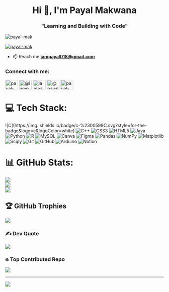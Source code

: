 <h1 align="center">Hi 👋, I'm Payal Makwana</h1>
<h3 align="center">"Learning and Building with Code"</h3>

<p align="left"> <img src="https://komarev.com/ghpvc/?username=payal-mak&label=Profile%20views&color=0e75b6&style=flat" alt="payal-mak" /> </p>

<p align="left"> <a href="https://github.com/ryo-ma/github-profile-trophy"><img src="https://github-profile-trophy.vercel.app/?username=payal-mak" alt="payal-mak" /></a> </p>

- 📫 Reach me **iampayal018@gmail.com**

<h3 align="left">Connect with me:</h3>
<p align="left">
<a href="https://linkedin.com/in/payal-makwana" target="blank"><img align="center" src="https://raw.githubusercontent.com/rahuldkjain/github-profile-readme-generator/master/src/images/icons/Social/linked-in-alt.svg" alt="payal-makwana" height="30" width="40" /></a>
<a href="https://medium.com/@iampayal018" target="blank"><img align="center" src="https://raw.githubusercontent.com/rahuldkjain/github-profile-readme-generator/master/src/images/icons/Social/medium.svg" alt="@iampayal018" height="30" width="40" /></a>
<a href="https://www.codechef.com/users/iampayal" target="blank"><img align="center" src="https://cdn.jsdelivr.net/npm/simple-icons@3.1.0/icons/codechef.svg" alt="iampayal" height="30" width="40" /></a>
<a href="https://www.hackerrank.com/@payalmakwana_121" target="blank"><img align="center" src="https://raw.githubusercontent.com/rahuldkjain/github-profile-readme-generator/master/src/images/icons/Social/hackerrank.svg" alt="@payalmakwana_121" height="30" width="40" /></a>
<a href="https://www.leetcode.com/payal-makwana" target="blank"><img align="center" src="https://raw.githubusercontent.com/rahuldkjain/github-profile-readme-generator/master/src/images/icons/Social/leet-code.svg" alt="payal-makwana" height="30" width="40" /></a>
</p>

# 💻 Tech Stack:
![C](https://img.   shields.io/badge/c-%2300599C.svg?style=for-the-badge&logo=c&logoColor=white) ![C++](https://img.shields.io/badge/c++-%2300599C.svg?style=for-the-badge&logo=c%2B%2B&logoColor=white) ![CSS3](https://img.shields.io/badge/css3-%231572B6.svg?style=for-the-badge&logo=css3&logoColor=white) ![HTML5](https://img.shields.io/badge/html5-%23E34F26.svg?style=for-the-badge&logo=html5&logoColor=white) ![Java](https://img.shields.io/badge/java-%23ED8B00.svg?style=for-the-badge&logo=openjdk&logoColor=white) ![Python](https://img.shields.io/badge/python-3670A0?style=for-the-badge&logo=python&logoColor=ffdd54) ![R](https://img.shields.io/badge/r-%23276DC3.svg?style=for-the-badge&logo=r&logoColor=white) ![MySQL](https://img.shields.io/badge/mysql-4479A1.svg?style=for-the-badge&logo=mysql&logoColor=white) ![Canva](https://img.shields.io/badge/Canva-%2300C4CC.svg?style=for-the-badge&logo=Canva&logoColor=white) ![Figma](https://img.shields.io/badge/figma-%23F24E1E.svg?style=for-the-badge&logo=figma&logoColor=white) ![Pandas](https://img.shields.io/badge/pandas-%23150458.svg?style=for-the-badge&logo=pandas&logoColor=white) ![NumPy](https://img.shields.io/badge/numpy-%23013243.svg?style=for-the-badge&logo=numpy&logoColor=white) ![Matplotlib](https://img.shields.io/badge/Matplotlib-%23ffffff.svg?style=for-the-badge&logo=Matplotlib&logoColor=black) ![Scipy](https://img.shields.io/badge/SciPy-%230C55A5.svg?style=for-the-badge&logo=scipy&logoColor=%white) ![Git](https://img.shields.io/badge/git-%23F05033.svg?style=for-the-badge&logo=git&logoColor=white) ![GitHub](https://img.shields.io/badge/github-%23121011.svg?style=for-the-badge&logo=github&logoColor=white) ![Arduino](https://img.shields.io/badge/-Arduino-00979D?style=for-the-badge&logo=Arduino&logoColor=white) ![Notion](https://img.shields.io/badge/Notion-%23000000.svg?style=for-the-badge&logo=notion&logoColor=white)
# 📊 GitHub Stats:
![](https://github-readme-stats.vercel.app/api?username=Payal-mak&theme=radical&hide_border=false&include_all_commits=true&count_private=true)<br/>
![](https://github-readme-streak-stats.herokuapp.com/?user=Payal-mak&theme=radical&hide_border=false)<br/>
![](https://github-readme-stats.vercel.app/api/top-langs/?username=Payal-mak&theme=radical&hide_border=false&include_all_commits=true&count_private=true&layout=compact)

## 🏆 GitHub Trophies
![](https://github-profile-trophy.vercel.app/?username=Payal-mak&theme=radical&no-frame=false&no-bg=true&margin-w=4)

### ✍️ Dev Quote
![](https://quotes-github-readme.vercel.app/api?type=horizontal&theme=radical)

### 🔝 Top Contributed Repo
![](https://github-contributor-stats.vercel.app/api?username=Payal-mak&limit=5&theme=dark&combine_all_yearly_contributions=true)

---
[![](https://visitcount.itsvg.in/api?id=Payal-mak&icon=0&color=1)](https://visitcount.itsvg.in)

<!-- Proudly created with GPRM ( https://gprm.itsvg.in ) -->
